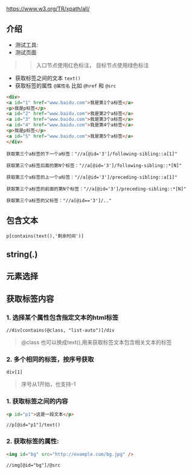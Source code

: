 https://www.w3.org/TR/xpath/all/

## 介绍

- 测试工具: 
- 测试页面

>>入口节点使用红色标注， 目标节点使用绿色标注
- 获取标签之间的文本 `text()`
- 获取标签的属性 `@属性名` 比如 `@href` 和 `@src`


```html
<div>
<a id="1" href="www.baidu.com">我是第1个a标签</a>
<p>我是p标签</p>
<a id="2" href="www.baidu.com">我是第2个a标签</a>
<a id="3" href="www.baidu.com">我是第3个a标签</a>
<a id="4" href="www.baidu.com">我是第4个a标签</a>
<p>我是p标签</p>
<a id="5" href="www.baidu.com">我是第5个a标签</a>
</div>
```

```
获取第三个a标签的下一个a标签："//a[@id='3']/following-sibling::a[1]"

获取第三个a标签后面的第N个标签："//a[@id='3']/following-sibling::*[N]"

获取第三个a标签的上一个a标签："//a[@id='3']/preceding-sibling::a[1]"

获取第三个a标签的前面的第N个标签："//a[@id='3']/preceding-sibling::*[N]"

获取第三个a标签的父标签："//a[@id=='3']/.."

```


## 包含文本
```
p[contains(text(),'剩余时间')]
```

## string(.)



## 元素选择





## 获取标签内容

### 1. 选择某个属性包含指定文本的html标签

```xquery
//div[contains(@class, "list-auto")]/div
```

> @class 也可以换成text(),用来获取标签文本包含相关文本的标签



### 2. 多个相同的标签，按序号获取

```xquery
div[1]
```

> 序号从1开始，也支持-1



### 1. 获取标签之间的内容

```html
<p id="p1">这是一段文本</p>
```



```xquery
//p[@id="p1"]/text()
```





### 2. 获取标签的属性:

```html
<img id="bg" src="http://example.com/bg.jpg" />
```



```xquery
//img[@id="bg"]/@src
```

